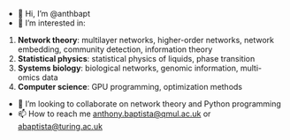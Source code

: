 - 👋 Hi, I’m @anthbapt
- 👀 I’m interested in: 

1. **Network theory**: multilayer networks, higher-order networks, network embedding,
                                               community detection, information theory
2. **Statistical physics**: statistical physics of liquids, phase transition
3. **Systems biology**: biological networks, genomic information, multi-omics data
4. **Computer science**: GPU programming, optimization methods
                        
- 💞️ I’m looking to collaborate on network theory and Python programming
- 📫 How to reach me anthony.baptista@qmul.ac.uk or abaptista@turing.ac.uk

<!---
anthbapt/anthbapt is a ✨ special ✨ repository because its `README.md` (this file) appears on your GitHub profile.
You can click the Preview link to take a look at your changes.
--->
